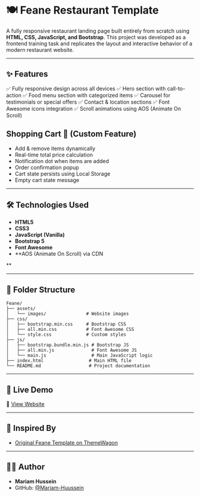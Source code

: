 # 🍽️ Feane Restaurant Template

A fully responsive restaurant landing page built entirely from scratch using **HTML, CSS, JavaScript, and Bootstrap**.
This project was developed as a frontend training task and replicates the layout and interactive behavior of a modern restaurant website.

---

## ✨ Features

✅ Fully responsive design across all devices
✅ Hero section with call-to-action
✅ Food menu section with categorized items
✅ Carousel for testimonials or special offers
✅ Contact & location sections
✅ Font Awesome icons integration
✅ Scroll animations using AOS (Animate On Scroll)

## Shopping Cart 🛒 **(Custom Feature)**
- Add & remove items dynamically
- Real-time total price calculation
- Notification dot when items are added
- Order confirmation popup
- Cart state persists using Local Storage
- Empty cart state message

---

## 🛠️ Technologies Used

- **HTML5**
- **CSS3**
- **JavaScript (Vanilla)**
- **Bootstrap 5**
- **Font Awesome**
- **AOS (Animate On Scroll) via CDN

**

---

## 📁 Folder Structure
```
Feane/
├── assets/ 
│   └── images/               # Website images
├── css/
│   ├── bootstrap.min.css     # Bootstrap CSS
│   ├── all.min.css           # Font Awesome CSS
│   └── style.css             # Custom styles
├── js/
│   ├── bootstrap.bundle.min.js # Bootstrap JS
│   ├── all.min.js              # Font Awesome JS
│   └── main.js                 # Main JavaScript logic
├── index.html                 # Main HTML file
└── README.md                  # Project documentation
```

---

## 🚀 Live Demo

🔗 [View Website](https://mariam-huussein.github.io/Feane/)

---

## 🎨 Inspired By

- [Original Feane Template on ThemeWagon](https://themewagon.github.io/feane/index.html)

---

## 👩‍💻 Author

- **Mariam Hussein**  
- GitHub: [@Mariam-Huussein](https://github.com/Mariam-Huussein)
